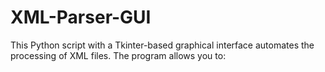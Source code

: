 # XML-Parser-GUI
This Python script with a Tkinter-based graphical interface automates the processing of XML files. The program allows you to:
